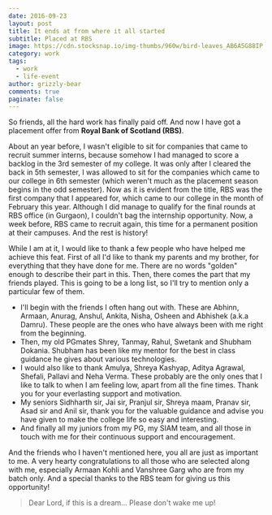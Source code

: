 ```yaml
---
date: 2016-09-23
layout: post
title: It ends at from where it all started
subtitle: Placed at RBS
image: https://cdn.stocksnap.io/img-thumbs/960w/bird-leaves_AB6A5G88IP.jpg
category: work
tags:
  - work
  - life-event
author: grizzly-bear
comments: true
paginate: false
---
```

So friends, all the hard work has finally paid off. And now I have got a placement offer from **Royal Bank of Scotland (RBS)**.

About an year before, I wasn't eligible to sit for companies that came to recruit summer interns, because somehow I had managed to score a backlog in the 3rd semester of my college. It was only after I cleared the back in 5th semester, I was allowed to sit for the companies which came to our college in 6th semester (which weren't much as the placement season begins in the odd semester). Now as it is evident from the title, RBS was the first company that I appeared for, which came to our college in the month of February this year. Although I did manage to qualify for the final rounds at RBS office (in Gurgaon), I couldn't bag the internship opportunity. Now, a week before, RBS came to recruit again, this time for a permanent position at their campuses. And the rest is history!

While I am at it, I would like to thank a few people who have helped me achieve this feat. First of all I'd like to thank my parents and my brother, for everything that they have done for me. There are no words "golden" enough to describe their part in this. Then, there comes the part that my friends played. This is going to be a long list, so I'll try to mention only a particular few of them. 

* I'll begin with the friends I often hang out with. These are Abhinn, Armaan, Anurag, Anshul, Ankita, Nisha, Osheen and Abhishek (a.k.a Damru). These people are the ones who have always been with me right from the beginning.
* Then, my old PGmates Shrey, Tanmay, Rahul, Swetank and Shubham Dokania. Shubham has been like my mentor for the best in class guidance he gives about various technologies.
* I would also like to thank Amulya, Shreya Kashyap, Aditya Agrawal, Shefali, Pallavi and Neha Verma. These probably are the only ones that I like to talk to when I am feeling low, apart from all the fine times. Thank you for your everlasting support and motivation.
* My seniors Sidhharth sir, Jai sir, Pranjul sir, Shreya maam, Pranav sir, Asad sir and Anil sir, thank you for the valuable guidance and advise you have given to make the college life so easy and interesting.
* And finally all my juniors from my PG, my SIAM team, and all those in touch with me for their continuous support and encouragement.

And the friends who I haven't mentioned here, you all are just as important to me. A very hearty congratulations to all those who are selected along with me, especially Armaan Kohli and Vanshree Garg who are from my batch only. And a special thanks to the RBS team for giving us this opportunity!

> Dear Lord, if this is a dream... Please don't wake me up!